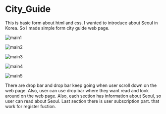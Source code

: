 # City_Guide

This is basic form about html and css. I wanted to introduce about Seoul in Korea.
So I made simple form city guide web page.

![main1](https://user-images.githubusercontent.com/117292231/200700469-2e2ddd9e-0900-452d-9bf7-bbc4334e9e56.png)

![main2](https://user-images.githubusercontent.com/117292231/200700477-febb2238-4f85-4cd0-a599-bb6f5923c0df.png)

![main3](https://user-images.githubusercontent.com/117292231/200700485-61da93d3-fe43-4d05-bd7d-8ec28a6dc210.png)

![main4](https://user-images.githubusercontent.com/117292231/200700492-b490185b-b9e1-4974-a395-c4971b92ad2c.png)

![main5](https://user-images.githubusercontent.com/117292231/200700497-181be9ed-3bff-47f8-96bc-d595504889b1.png)

There are drop bar and drop bar keep going when user scroll down on the web page. Also, user can use drop bar where they want read and look around on the web page. Also, each section has information about Seoul, so user can read about Seoul. Last section there is user subscription part. that work for register fuction.

